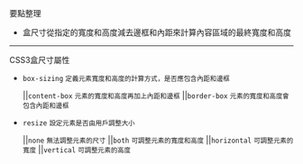 要點整理
- 盒尺寸從指定的寬度和高度減去邊框和內距來計算內容區域的最終寬度和高度

---

CSS3盒尺寸屬性
- `box-sizing` <small>定義元素寬度和高度的計算方式，是否應包含內距和邊框</small>

	||`content-box` <small>元素的寬度和高度再加上內距和邊框</small>
	||`border-box` <small>元素的寬度和高度會包含內距和邊框</small>

- `resize` <small>設定元素是否由用戶調整大小</small>

	||`none` <small>無法調整元素的尺寸</small>
	||`both` <small>可調整元素的寬度和高度</small>
	||`horizontal` <small>可調整元素的寬度</small>
	||`vertical` <small>可調整元素的高度</small>